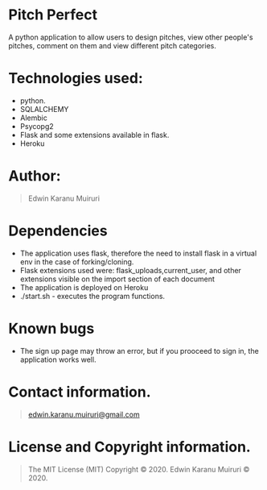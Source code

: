 # Pitch Perfect
A python application to allow users to design pitches, view other people's pitches, comment on them and view different pitch categories.

# Technologies used: 
* python.
* SQLALCHEMY
* Alembic
* Psycopg2
* Flask and some extensions available in flask.
* Heroku

# Author: 
> Edwin Karanu Muiruri

# Dependencies
* The application uses flask, therefore the need to install flask in a virtual env in the case of forking/cloning.
* Flask extensions used were: flask_uploads,current_user, and other extensions visible on the import section of each document
* The application is deployed on Heroku
* ./start.sh - executes the program functions.

# Known bugs
* The sign up page may throw an error, but if you prooceed to sign in, the application works well.

# Contact information.
> edwin.karanu.muiruri@gmail.com

# License and Copyright information.
> The MIT License (MIT) Copyright © 2020.
> Edwin Karanu Muiruri © 2020.
